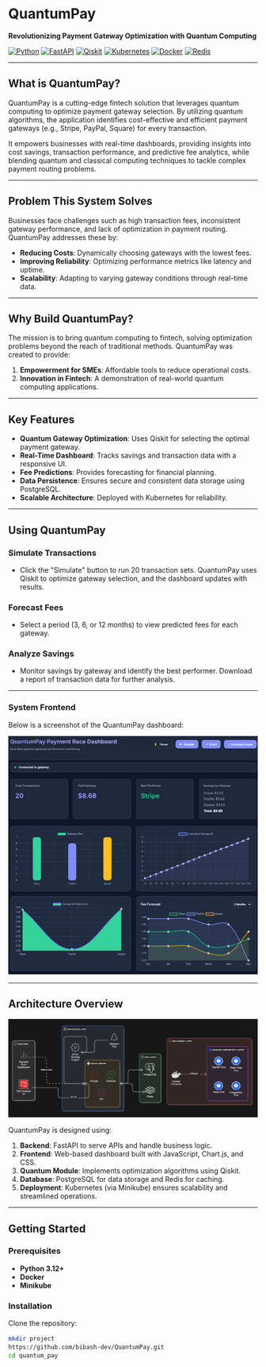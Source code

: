 # QuantumPay

**Revolutionizing Payment Gateway Optimization with Quantum Computing**

[![Python](https://img.shields.io/badge/Python-3.12-blue.svg)](https://www.python.org/)
[![FastAPI](https://img.shields.io/badge/FastAPI-0.115.0-green.svg)](https://fastapi.tiangolo.com/)
[![Qiskit](https://img.shields.io/badge/Qiskit-1.2.0-purple.svg)](https://qiskit.org/)
[![Kubernetes](https://img.shields.io/badge/Kubernetes-Minikube-orange.svg)](https://minikube.sigs.k8s.io/)
[![Docker](https://img.shields.io/badge/Docker-20.10-blue.svg)](https://www.docker.com/)
[![Redis](https://img.shields.io/badge/Redis-7.0-red.svg)](https://redis.io/)

---

## What is QuantumPay?

QuantumPay is a cutting-edge fintech solution that leverages quantum computing to optimize payment gateway selection. By utilizing quantum algorithms, the application identifies cost-effective and efficient payment gateways (e.g., Stripe, PayPal, Square) for every transaction.

It empowers businesses with real-time dashboards, providing insights into cost savings, transaction performance, and predictive fee analytics, while blending quantum and classical computing techniques to tackle complex payment routing problems.

---

## Problem This System Solves

Businesses face challenges such as high transaction fees, inconsistent gateway performance, and lack of optimization in payment routing. QuantumPay addresses these by:
- **Reducing Costs**: Dynamically choosing gateways with the lowest fees.
- **Improving Reliability**: Optimizing performance metrics like latency and uptime.
- **Scalability**: Adapting to varying gateway conditions through real-time data.

---

## Why Build QuantumPay?

The mission is to bring quantum computing to fintech, solving optimization problems beyond the reach of traditional methods. QuantumPay was created to provide:
1. **Empowerment for SMEs**: Affordable tools to reduce operational costs.
2. **Innovation in Fintech**: A demonstration of real-world quantum computing applications.

---

## Key Features

- **Quantum Gateway Optimization**: Uses Qiskit for selecting the optimal payment gateway.
- **Real-Time Dashboard**: Tracks savings and transaction data with a responsive UI.
- **Fee Predictions**: Provides forecasting for financial planning.
- **Data Persistence**: Ensures secure and consistent data storage using PostgreSQL.
- **Scalable Architecture**: Deployed with Kubernetes for reliability.

---

## Using QuantumPay

### Simulate Transactions
- Click the "Simulate" button to run 20 transaction sets. QuantumPay uses Qiskit to optimize gateway selection, and the dashboard updates with results.

### Forecast Fees
- Select a period (3, 6, or 12 months) to view predicted fees for each gateway.

### Analyze Savings
- Monitor savings by gateway and identify the best performer. Download a report of transaction data for further analysis.

---

### System Frontend

Below is a screenshot of the QuantumPay dashboard:

![QuantumPay Frontend](docs/front.png)

---

## Architecture Overview

![QuantumPay Architecture](docs/quantum_pay_arc.png)

QuantumPay is designed using:
1. **Backend**: FastAPI to serve APIs and handle business logic.
2. **Frontend**: Web-based dashboard built with JavaScript, Chart.js, and CSS.
3. **Quantum Module**: Implements optimization algorithms using Qiskit.
4. **Database**: PostgreSQL for data storage and Redis for caching.
5. **Deployment**: Kubernetes (via Minikube) ensures scalability and streamlined operations.

---

## Getting Started

### Prerequisites
- **Python 3.12+**
- **Docker**
- **Minikube**

### Installation

Clone the repository:
```bash
mkdir project
https://github.com/bibash-dev/QuantumPay.git
cd quantum_pay
